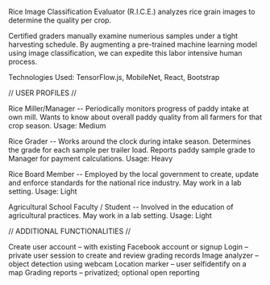 
Rice Image Classification Evaluator (R.I.C.E.) analyzes rice grain images to determine the
quality per crop. 


Certified graders manually examine numerious samples under a tight
harvesting schedule. By augmenting a pre-trained machine learning model using image classification, we
can expedite this labor intensive human process. 


Technologies Used: TensorFlow.js, MobileNet, React, Bootstrap



// USER PROFILES //

Rice Miller/Manager -- 
Periodically monitors progress of paddy intake at own mill. Wants to know about overall 
paddy quality from all farmers for that crop season.
Usage: Medium

Rice Grader --
Works around the clock during intake season. Determines the grade for each sample 
per trailer load. Reports paddy sample grade to Manager for payment calculations.
Usage: Heavy

Rice Board Member --
Employed by the local government to create, update and enforce standards for the 
national rice industry. May work in a lab setting.
Usage: Light

Agricultural School Faculty / Student --
Involved in the education of agricultural practices. May work in a lab setting.
Usage: Light


// ADDITIONAL FUNCTIONALITIES //

Create user account – with existing Facebook account or sign­up
Login – private user session to create and review grading records
Image analyzer – object detection using webcam
Location marker – user self­identify on a map
Grading reports – privatized; optional open reporting
